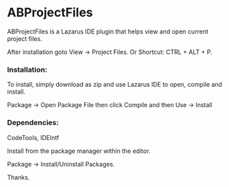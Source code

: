 # ABProjectFiles

ABProjectFiles is a Lazarus IDE plugin that helps view and open current project files.

After installation goto View -> Project Files.
Or Shortcut: CTRL + ALT + P.

### Installation:
To install, simply download as zip and use Lazarus IDE to open, compile and install.

Package -> Open Package File
then click Compile and then Use -> Install

### Dependencies:
CodeTools, IDEIntf

Install from the package manager within the editor.

Package -> Install/Uninstall Packages.

Thanks.
